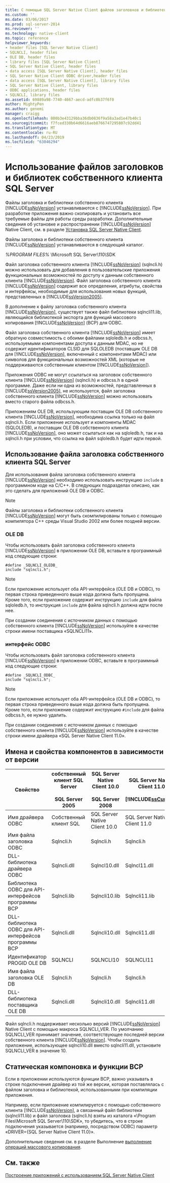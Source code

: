 ```yaml
---
title: С помощью SQL Server Native Client файлов заголовков и библиотек | Документация Майкрософт
ms.custom: ''
ms.date: 03/06/2017
ms.prod: sql-server-2014
ms.reviewer: ''
ms.technology: native-client
ms.topic: reference
helpviewer_keywords:
- header files [SQL Server Native Client]
- SQLNCLI, header files
- OLE DB, header files
- library files [SQL Server Native Client]
- SQL Server Native Client, header files
- data access [SQL Server Native Client], header files
- SQL Server Native Client ODBC driver,header files
- data access [SQL Server Native Client], library files
- SQL Server Native Client, library files
- ODBC applications, header files
- SQLNCLI, library files
ms.assetid: 69889a98-7740-4667-aecd-adfc0b37f6f0
author: MightyPen
ms.author: genemi
manager: craigg
ms.openlocfilehash: 800b3e43129bba36db0836f9a58a3ad1e47b40c1
ms.sourcegitcommit: f7fced330b64d6616aeb8766747295807c92dd41
ms.translationtype: MT
ms.contentlocale: ru-RU
ms.lasthandoff: 04/23/2019
ms.locfileid: "63046294"
---
```

# <a name="using-the-sql-server-native-client-header-and-library-files"></a>Использование файлов заголовков и библиотек собственного клиента SQL Server
  Файлы заголовка и библиотеки собственного клиента [!INCLUDE[ssNoVersion](../../../includes/ssnoversion-md.md)] устанавливаются с [!INCLUDE[ssNoVersion](../../../includes/ssnoversion-md.md)]. При разработке приложения важно скопировать и установить все требуемые файлы для работы среды разработки. Дополнительные сведения об установке и распространении [!INCLUDE[ssNoVersion](../../../includes/ssnoversion-md.md)] Native Client, см. в разделе [Установка SQL Server Native Client](installing-sql-server-native-client.md).  
  
 Файлы заголовка и библиотеки собственного клиента [!INCLUDE[ssNoVersion](../../../includes/ssnoversion-md.md)] устанавливаются в следующий каталог.  
  
 *%PROGRAM FILES%* \Microsoft SQL Server\110\SDK  
  
 Файл заголовка собственного клиента [!INCLUDE[ssNoVersion](../../../includes/ssnoversion-md.md)] (sqlncli.h) можно использовать для добавления в пользовательские приложения функциональных возможностей по доступу к данным собственного клиента [!INCLUDE[ssNoVersion](../../../includes/ssnoversion-md.md)]. Файл заголовка собственного клиента [!INCLUDE[ssNoVersion](../../../includes/ssnoversion-md.md)] содержит все определения, атрибуты, свойства и интерфейсы, необходимые для использования новых функций, представленных в [!INCLUDE[ssVersion2005](../../../includes/ssversion2005-md.md)].  
  
 В дополнение к файлу заголовка собственного клиента [!INCLUDE[ssNoVersion](../../../includes/ssnoversion-md.md)], существует также файл библиотеки sqlncli11.lib, являющийся библиотекой экспорта для функций массового копирования [!INCLUDE[ssNoVersion](../../../includes/ssnoversion-md.md)] (BCP) для ODBC.  
  
 Файл заголовка собственного клиента [!INCLUDE[ssNoVersion](../../../includes/ssnoversion-md.md)] имеет обратную совместимость с обоими файлами sqloledb.h и odbcss.h, используемыми компонентами доступа к данным MDAC, но не содержит идентификаторов CLSID для SQLOLEDB (поставщик OLE DB для [!INCLUDE[ssNoVersion](../../../includes/ssnoversion-md.md)], включенный с компонентами MDAC) или символов для функциональных возможностей XML (которые не поддерживаются собственным клиентом [!INCLUDE[ssNoVersion](../../../includes/ssnoversion-md.md)]).  
  
 Приложения ODBC не могут ссылаться на заголовок собственного клиента [!INCLUDE[ssNoVersion](../../../includes/ssnoversion-md.md)] (sqlncli.h) и odbcss.h в одной программе. Даже если ни одна из возможностей, представленных в [!INCLUDE[ssVersion2005](../../../includes/ssversion2005-md.md)], не используется, файл заголовка собственного клиента [!INCLUDE[ssNoVersion](../../../includes/ssnoversion-md.md)] можно использовать вместо старого файла odbcss.h.  
  
 Приложениям OLE DB, использующим поставщик OLE DB собственного клиента [!INCLUDE[ssNoVersion](../../../includes/ssnoversion-md.md)], необходима ссылка только на файл sqlncli.h. Если приложение использует и компоненты MDAC (SQLOLEDB), и поставщик OLE DB собственного клиента [!INCLUDE[ssNoVersion](../../../includes/ssnoversion-md.md)], оно может ссылаться как на sqloledb.h, так и на sqlncli.h при условии, что ссылка на файл sqloledb.h будет идти первой.  
  
## <a name="using-the-sql-server-native-client-header-file"></a>Использование файла заголовка собственного клиента SQL Server  
 Для использования файла заголовка собственного клиента [!INCLUDE[ssNoVersion](../../../includes/ssnoversion-md.md)] необходимо использовать инструкцию `include` в программном коде на C/C++. В следующих подразделах описано, как это сделать для приложений OLE DB и ODBC.  
  
> [!NOTE]  
>  Файлы заголовка и библиотеки собственного клиента [!INCLUDE[ssNoVersion](../../../includes/ssnoversion-md.md)] могут быть скомпилированы только с помощью компилятора C++ среды Visual Studio 2002 или более поздней версии.  
  
### <a name="ole-db"></a>OLE DB  
 Чтобы использовать файл заголовка собственного клиента [!INCLUDE[ssNoVersion](../../../includes/ssnoversion-md.md)] в приложении OLE DB, вставьте в программный код следующие строки:  
  
```  
#define _SQLNCLI_OLEDB_  
include "sqlncli.h";  
```  
  
> [!NOTE]  
>  Если приложение использует оба API-интерфейса (OLE DB и ODBC), то первая строка приведенного выше кода должна быть пропущена. Кроме того, если приложение содержит инструкцию `include` для файла sqloledb.h, то инструкция `include` для файла sqlncli.h должна идти после нее.  
  
 При создании соединения с источником данных с помощью собственного клиента [!INCLUDE[ssNoVersion](../../../includes/ssnoversion-md.md)] используйте в качестве строки имени поставщика «SQLNCLI11».  
  
### <a name="odbc"></a>интерфейс ODBC  
 Чтобы использовать файл заголовка собственного клиента [!INCLUDE[ssNoVersion](../../../includes/ssnoversion-md.md)] в приложении ODBC, вставьте в программный код следующие строки:  
  
```  
#define _SQLNCLI_ODBC_  
include "sqlncli.h";  
```  
  
> [!NOTE]  
>  Если приложение использует оба API-интерфейса (OLE DB и ODBC), то первая строка приведенного выше кода должна быть пропущена. Кроме того, если приложение содержит инструкцию `#include` для файла odbcss.h, ее нужно удалить.  
  
 При создании соединения с источником данных с помощью собственного клиента [!INCLUDE[ssNoVersion](../../../includes/ssnoversion-md.md)] используйте в качестве строки имени драйвера «SQL Server Native Client 11.0».  
  
## <a name="component-names-and-properties-by-version"></a>Имена и свойства компонентов в зависимости от версии  
  
|Свойство|собственный клиент SQL Server<br /><br /> SQL Server 2005|SQL Server Native Client 10.0<br /><br /> SQL Server 2008|SQL Server Native Client 11.0<br /><br /> [!INCLUDE[ssCurrent](../../../includes/sscurrent-md.md)]|MDAC|  
|--------------|--------------------------------------------------|-------------------------------------------------------|---------------------------------------------------------------|----------|  
|Имя драйвера ODBC|Собственный клиент SQL|SQL Server Native Client 10.0|SQL Server Native Client 11.0|SQL Server|  
|Имя файла заголовка ODBC|Sqlncli.h|Sqlncli.h|Sqlncli.h|Odbcss.h|  
|DLL-библиотека драйвера ODBC|Sqlncli.dll|Sqlncl10.dll|Sqlncl11.dll|sqlsrv32.dll|  
|Библиотека ODBC для API-интерфейсов программы BCP|Sqlncli.lib|Sqlncli10.lib|Sqlncli11.lib|Odbcbcp.lib|  
|DLL-библиотека ODBC для API-интерфейсов программы BCP|Sqlncli.dll|Sqlncli10.dll|Sqlncli11.dll|Odbcbcp.dll|  
|Идентификатор PROGID OLE DB|SQLNCLI|SQLNCLI10|SQLNCLI11|SQLOLEDB|  
|Имя файла заголовка OLE DB|Sqlncli.h|Sqlncli.h|Sqlncli.h|Sqloledb.h|  
|DLL-библиотека поставщика OLE DB|Sqlncli.dll|Sqlncli10.dll|Sqlncli11.dll|Sqloledb.dll|  
  
 Файл sqlncli.h поддерживает несколько версий [!INCLUDE[ssNoVersion](../../../includes/ssnoversion-md.md)] Native Client с помощью макроса SQLNCLI_VER. По умолчанию SQLNCLI_VER принимает значение, соответствующее последней версии собственного клиента [!INCLUDE[ssNoVersion](../../../includes/ssnoversion-md.md)]. Чтобы создать приложение, использующее sqlncli10.dll вместо sqlncli11.dll, установите SQLNCLI_VER в значение 10.  
  
## <a name="static-linking-and-bcp-functions"></a>Статическая компоновка и функции BCP  
 Если в приложении используются функции BCP, важно указывать в строке подключения драйвер из той же версии, которая поставлялась с файлом заголовка и библиотекой, использованными при компиляции приложения.  
  
 Например, если приложение компилируется с помощью собственного клиента [!INCLUDE[ssNoVersion](../../../includes/ssnoversion-md.md)], а связанный файл библиотеки (sqlncli11.lib) и файл заголовка (sqlncli.h) взяты из каталога «\Program Files\Microsoft SQL Server\110\SDK», то убедитесь, что в строке подключения указывается (например, посредством ODBC) параметр «DRIVER={SQL Server Native Client 11.0}».  
  
 Дополнительные сведения см. в разделе Выполнение [выполнение операций массового копирования](../features/performing-bulk-copy-operations.md).  
  
## <a name="see-also"></a>См. также  
 [Построение приложений с использованием SQL Server Native Client](building-applications-with-sql-server-native-client.md)  
  
  
